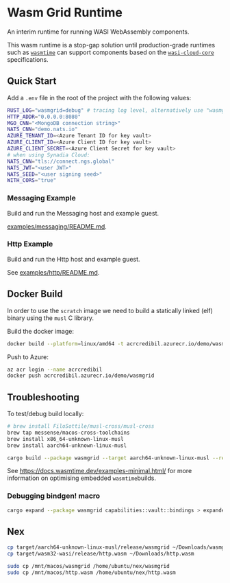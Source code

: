 # Wasm Grid Runtime

An interim runtime for running WASI WebAssembly components.

This wasm runtime is a stop-gap solution until production-grade runtimes such as [`wasmtime`](https://github.com/bytecodealliance/wasmtime)
can support components based on the [`wasi-cloud-core`](https://github.com/WebAssembly/wasi-cloud-core) specifications.

## Quick Start

Add a `.env` file in the root of the project with the following values:

```bash
RUST_LOG="wasmgrid=debug" # tracing log level, alternatively use "wasmgrid=debug,async_nats=info,azure_core=info" to filter out async_nats debug logs
HTTP_ADDR="0.0.0.0:8080"
MGO_CNN="<MongoDB connection string>"
NATS_CNN="demo.nats.io"
AZURE_TENANT_ID=<Azure Tenant ID for key vault>
AZURE_CLIENT_ID=<Azure Client ID for key vault>
AZURE_CLIENT_SECRET=<Azure Client Secret for key vault>
# when using Synadia Cloud:
NATS_CNN="tls://connect.ngs.global"
NATS_JWT="<user JWT>"
NATS_SEED="<user signing seed>"
WITH_CORS="true"
```

### Messaging Example

Build and run the Messaging host and example guest.

[examples/messaging/README.md](examples/messaging/README.md).

### Http Example

Build and run the Http host and example guest.

See [examples/http/README.md](examples/http/README.md).

## Docker Build

In order to use the `scratch` image we need to build a statically linked (elf) binary
using the `musl` C library.

Build the docker image:

```bash
docker build --platform=linux/amd64 -t acrcredibil.azurecr.io/demo/wasmgrid .
```

Push to Azure:

```bash
az acr login --name acrcredibil
docker push acrcredibil.azurecr.io/demo/wasmgrid
```

## Troubleshooting

To test/debug build locally:

```bash
# brew install FiloSottile/musl-cross/musl-cross
brew tap messense/macos-cross-toolchains
brew install x86_64-unknown-linux-musl
brew install aarch64-unknown-linux-musl
```

```bash
cargo build --package wasmgrid --target aarch64-unknown-linux-musl --release
```

See <https://docs.wasmtime.dev/examples-minimal.html/> for more information on 
optimising embedded `wasmtime`builds.

### Debugging bindgen! macro

```bash
cargo expand --package wasmgrid capabilities::vault::bindings > expanded.rs
```

## Nex

```bash
cp target/aarch64-unknown-linux-musl/release/wasmgrid ~/Downloads/wasmgrid
cp target/wasm32-wasi/release/http.wasm ~/Downloads/http.wasm

sudo cp /mnt/macos/wasmgrid /home/ubuntu/nex/wasmgrid
sudo cp /mnt/macos/http.wasm /home/ubuntu/nex/http.wasm

```